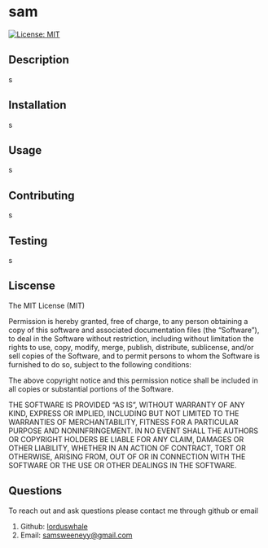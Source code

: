 # sam
[![License: MIT](https://img.shields.io/badge/License-MIT-yellow.svg)](https://opensource.org/licenses/MIT)
## **Description**
s

## **Installation**
s

## **Usage**
s

## **Contributing**
s

## **Testing**
s

## **Liscense**

The MIT License (MIT)


Permission is hereby granted, free of charge, to any person
obtaining a copy of this software and associated documentation
files (the “Software”), to deal in the Software without
restriction, including without limitation the rights to use,
copy, modify, merge, publish, distribute, sublicense, and/or sell
copies of the Software, and to permit persons to whom the
Software is furnished to do so, subject to the following
conditions:

The above copyright notice and this permission notice shall be
included in all copies or substantial portions of the Software.

THE SOFTWARE IS PROVIDED “AS IS”, WITHOUT WARRANTY OF ANY KIND,
EXPRESS OR IMPLIED, INCLUDING BUT NOT LIMITED TO THE WARRANTIES
OF MERCHANTABILITY, FITNESS FOR A PARTICULAR PURPOSE AND
NONINFRINGEMENT. IN NO EVENT SHALL THE AUTHORS OR COPYRIGHT
HOLDERS BE LIABLE FOR ANY CLAIM, DAMAGES OR OTHER LIABILITY,
WHETHER IN AN ACTION OF CONTRACT, TORT OR OTHERWISE, ARISING
FROM, OUT OF OR IN CONNECTION WITH THE SOFTWARE OR THE USE OR
OTHER DEALINGS IN THE SOFTWARE.


## **Questions**
To reach out and ask questions please contact me through github or email
<ol>
  <li>Github: <a href=https://github.com/lorduswhale>lorduswhale</a></li>
  <li>Email: <a href=mailto:samsweeneyy@gmail.com>samsweeneyy@gmail.com</a></li>
</ol>
